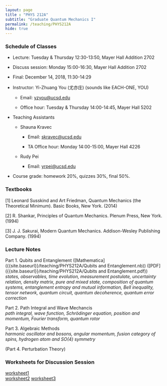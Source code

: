 ```yaml
---
layout: page 
title : "PHYS 212A"
subtitle: "Graduate Quantum Mechanics I"
permalink: /teaching/PHYS212A
hide: true
---
```


### Schedule of Classes

* Lecture: Tuesday & Thursday 12:30-13:50, Mayer Hall Addition 2702

* Discuss session: Monday 15:00-16:30, Mayer Hall Addition 2702 

* Final: December 14, 2018, 11:30-14:29

* Instructor: Yi-Zhuang You (尤亦庄) (sounds like EACH-ONE, YOU)

  * Email: <yzyou@ucsd.edu>

  * Office hour: Tuesday & Thursday 14:00-14:45, Mayer Hall 5202

* Teaching Assistants
 
  * Shauna Kravec

  	 * Email: <skravec@ucsd.edu>

     * TA Office hour: Monday 14:00-15:00, Mayer Hall 4226

  * Rudy Pei
  
    * Email: <yrpei@ucsd.edu>

* Course grade: homework 20%, quizzes 30%, final 50%.

### Textbooks

[1] Leonard Susskind and Art Friedman, Quantum Mechanics (the Theoretical Minimum). Basic Books, New York. (2014)

[2] R. Shankar, Principles of Quantum Mechanics. Plenum Press, New York. (1994)

[3] J. J. Sakurai, Modern Quantum Mechanics. Addison-Wesley Publishing Company. (1994)

### Lecture Notes

Part 1. Qubits and Entanglement ([Mathematica]({{site.baseurl}}/teaching/PHYS212A/Qubits and Entanglement.nb)) ([PDF]({{site.baseurl}}/teaching/PHYS212A/Qubits and Entanglement.pdf))  
*states, observables, time evolution, measurement postulate, uncertainty relation, density matrix, pure and mixed state, composition of quantum systems, entanglement entropy and mutual information, Bell inequality, tensor network, quantum circuit, quantum decoherence, quantum error correction*

Part 2. Path Integral and Wave Mechancis  
*path integral, wave function, Schrödinger equation, position and momentum, Fourier transform, quantum rotor*

Part 3. Algebraic Methods  
*harmonic oscillator and bosons, angular momentum, fusion category of spins, hydrogen atom and SO(4) symmetry*

(Part 4. Perturbation Theory)

### Worksheets for Discussion Session

[worksheet1]({{site.baseurl}}/teaching/PHYS212A/worksheet1.pdf)  
[worksheet2]({{site.baseurl}}/teaching/PHYS212A/worksheet2.pdf)
[worksheet3]({{site.baseurl}}/teaching/PHYS212A/worksheet3.pdf)